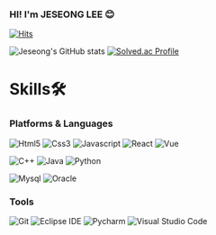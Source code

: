 ### HI! I'm JESEONG LEE 😊

[![Hits](https://hits.seeyoufarm.com/api/count/incr/badge.svg?url=https%3A%2F%2Fgithub.com%2FJ3SUNG&count_bg=%23B7FF80&title_bg=%2395F7FF&icon=&icon_color=%23E7E7E7&title=hits&edge_flat=false)](https://hits.seeyoufarm.com)

![Jeseong's GitHub stats](https://github-readme-stats.vercel.app/api?username=J3SUNG&theme=react&show_icons=true)
[![Solved.ac Profile](http://mazassumnida.wtf/api/v2/generate_badge?boj=j3sung)](https://solved.ac/j3sung/)

# Skills🛠
### Platforms & Languages
![Html5](https://img.shields.io/badge/html5-E34F26.svg?&style=for-the-badge&logo=html5&logoColor=white)
![Css3](https://img.shields.io/badge/Css3-1572B6.svg?&style=for-the-badge&logo=Css3&logoColor=white)
![Javascript](https://img.shields.io/badge/Javascript-F7DF1E.svg?&style=for-the-badge&logo=Javascript&logoColor=white)
![React](https://img.shields.io/badge/React-61DAFB.svg?&style=for-the-badge&logo=React&logoColor=white)
![Vue](https://img.shields.io/badge/vuedotjs-4FC08D.svg?&style=for-the-badge&logo=vuedotjs&logoColor=white)

![C++](https://img.shields.io/badge/C++-00599C.svg?&style=for-the-badge&logo=cplusplus&logoColor=white)
![Java](https://img.shields.io/badge/Java-FF7F7F.svg?&style=for-the-badge&logo=Java&logoColor=white)
![Python](https://img.shields.io/badge/Python-3376AB.svg?&style=for-the-badge&logo=Python&logoColor=white)

![Mysql](https://img.shields.io/badge/Mysql-4479A1.svg?&style=for-the-badge&logo=Mysql&logoColor=white)
![Oracle](https://img.shields.io/badge/Oracle-F80000.svg?&style=for-the-badge&logo=Oracle&logoColor=white)




### Tools
![Git](https://img.shields.io/badge/Git-F05032.svg?&style=for-the-badge&logo=Git&logoColor=white)
![Eclipse IDE](https://img.shields.io/badge/Eclipse%20IDE-2C2255.svg?&style=for-the-badge&logo=Eclipse%20IDE&logoColor=white)
![Pycharm](https://img.shields.io/badge/Pycharm-000000.svg?&style=for-the-badge&logo=Pycharm&logoColor=white)
![Visual Studio Code](https://img.shields.io/badge/Visual%20Studio%20Code-007ACC.svg?&style=for-the-badge&logo=Visual%20Studio%20Code&logoColor=white)
